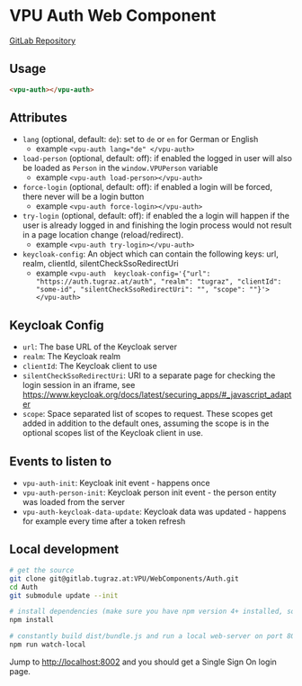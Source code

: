 # VPU Auth Web Component

[GitLab Repository](https://gitlab.tugraz.at/VPU/WebComponents/Auth)

## Usage

```html
<vpu-auth></vpu-auth>
```

## Attributes

- `lang` (optional, default: `de`): set to `de` or `en` for German or English
    - example `<vpu-auth lang="de" </vpu-auth>`
- `load-person` (optional, default: off): if enabled the logged in user will also be loaded as `Person`
   in the `window.VPUPerson` variable
    - example `<vpu-auth load-person></vpu-auth>`
- `force-login` (optional, default: off): if enabled a login will be forced, there never will be a login button
    - example `<vpu-auth force-login></vpu-auth>`
- `try-login` (optional, default: off): if enabled the a login will happen if the user is already logged in
  and finishing the login process would not result in a page location change (reload/redirect).
    - example `<vpu-auth try-login></vpu-auth>`
- `keycloak-config`: An object which can contain the following keys: url, realm, clientId, silentCheckSsoRedirectUri
    - example `<vpu-auth  keycloak-config='{"url": "https://auth.tugraz.at/auth", "realm": "tugraz", "clientId": "some-id", "silentCheckSsoRedirectUri": "", "scope": ""}'></vpu-auth>`

## Keycloak Config

- `url`: The base URL of the Keycloak server
- `realm`: The Keycloak realm
- `clientId`: The Keycloak client to use
- `silentCheckSsoRedirectUri`: URI to a separate page for checking the login session in an iframe, see https://www.keycloak.org/docs/latest/securing_apps/#_javascript_adapter
- `scope`: Space separated list of scopes to request. These scopes get added in addition to the default ones, assuming the scope is in the optional scopes list of the Keycloak client in use.

## Events to listen to

- `vpu-auth-init`: Keycloak init event - happens once
- `vpu-auth-person-init`: Keycloak person init event - the person entity was loaded from the server
- `vpu-auth-keycloak-data-update`: Keycloak data was updated - happens for example every time after a token refresh

## Local development

```bash
# get the source
git clone git@gitlab.tugraz.at:VPU/WebComponents/Auth.git
cd Auth
git submodule update --init

# install dependencies (make sure you have npm version 4+ installed, so symlinks to the git submodules are created automatically)
npm install

# constantly build dist/bundle.js and run a local web-server on port 8002 
npm run watch-local
```

Jump to <http://localhost:8002> and you should get a Single Sign On login page.

